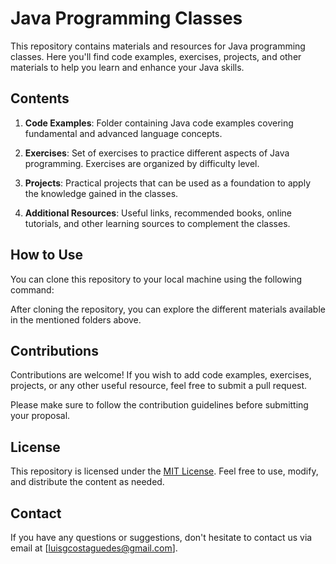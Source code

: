# Java Programming Classes

This repository contains materials and resources for Java programming classes. Here you'll find code examples, exercises, projects, and other materials to help you learn and enhance your Java skills.

## Contents

1. **Code Examples**: Folder containing Java code examples covering fundamental and advanced language concepts.

2. **Exercises**: Set of exercises to practice different aspects of Java programming. Exercises are organized by difficulty level.

3. **Projects**: Practical projects that can be used as a foundation to apply the knowledge gained in the classes.

4. **Additional Resources**: Useful links, recommended books, online tutorials, and other learning sources to complement the classes.

## How to Use

You can clone this repository to your local machine using the following command:


After cloning the repository, you can explore the different materials available in the mentioned folders above.

## Contributions

Contributions are welcome! If you wish to add code examples, exercises, projects, or any other useful resource, feel free to submit a pull request.

Please make sure to follow the contribution guidelines before submitting your proposal.

## License

This repository is licensed under the [MIT License](LICENSE). Feel free to use, modify, and distribute the content as needed.

## Contact

If you have any questions or suggestions, don't hesitate to contact us via email at [luisgcostaguedes@gmail.com].

